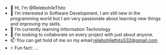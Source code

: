 - 👋 Hi, I’m @RelebohileThito
- 👀 I’m interested in Software Development. I am still new in the programming world but I am very passionate about learning new things and improving my skills.
- 🌱 I’m currently learning Information Technology 
- 💞️ I’m looking to collaborate on every project with just about anyone.
- 📫 You can get hold of me on my email:relebohilethito532@gmail.com 
- ⚡ Fun fact: ...

<!---
RelebohileThito/RelebohileThito is a ✨ special ✨ repository because its `README.md` (this file) appears on your GitHub profile.
You can click the Preview link to take a look at your changes.
--->

